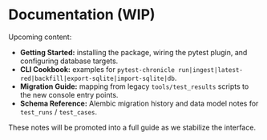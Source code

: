 # Documentation (WIP)

Upcoming content:

- **Getting Started:** installing the package, wiring the pytest plugin, and configuring database targets.
- **CLI Cookbook:** examples for `pytest-chronicle run|ingest|latest-red|backfill|export-sqlite|import-sqlite|db`.
- **Migration Guide:** mapping from legacy `tools/test_results` scripts to the new console entry points.
- **Schema Reference:** Alembic migration history and data model notes for `test_runs` / `test_cases`.

These notes will be promoted into a full guide as we stabilize the interface.

